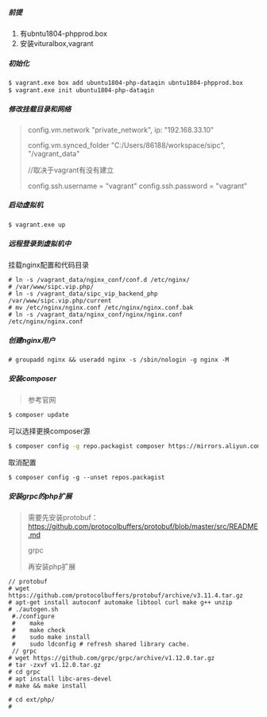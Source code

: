 ##### 前提

1. 有ubntu1804-phpprod.box
2. 安装vituralbox,vagrant

##### 初始化

```bash
$ vagrant.exe box add ubuntu1804-php-dataqin ubntu1804-phpprod.box
$ vagrant.exe init ubuntu1804-php-dataqin
```

##### 修改挂载目录和网络

> config.vm.network "private_network", ip: "192.168.33.10"
>
> config.vm.synced_folder "C:/Users/86188/workspace/sipc", "/vagrant_data"
>
> //取决于vagrant有没有建立
>
> config.ssh.username = "vagrant"
> config.ssh.password = "vagrant"

##### 启动虚拟机

```bash
$ vagrant.exe up
```

##### 远程登录到虚拟机中

挂载nginx配置和代码目录

```
# ln -s /vagrant_data/nginx_conf/conf.d /etc/nginx/
# /var/www/sipc.vip.php/
# ln -s /vagrant_data/sipc_vip_backend_php /var/www/sipc.vip.php/current
# mv /etc/nginx/nginx.conf /etc/nginx/nginx.conf.bak
# ln -s /vagrant_data/nginx_conf/nginx/nginx.conf /etc/nginx/nginx.conf
```

##### 创建nginx用户

```
# groupadd nginx && useradd nginx -s /sbin/nologin -g nginx -M
```

##### 安装composer

> 参考官网

```bash
$ composer update
```

可以选择更换composer源

```bash
$ composer config -g repo.packagist composer https://mirrors.aliyun.com/composer/
```

取消配置

```
$ composer config -g --unset repos.packagist
```

##### 安装grpc的php扩展

> 需要先安装protobuf：https://github.com/protocolbuffers/protobuf/blob/master/src/README.md
>
> grpc
>
> 再安装php扩展

```
// protobuf
# wget https://github.com/protocolbuffers/protobuf/archive/v3.11.4.tar.gz
# apt-get install autoconf automake libtool curl make g++ unzip
# ./autogen.sh
 #./configure
 #    make
 #    make check
 #    sudo make install
 #    sudo ldconfig # refresh shared library cache.
 // grpc
# wget https://github.com/grpc/grpc/archive/v1.12.0.tar.gz
# tar -zxvf v1.12.0.tar.gz
# cd grpc
# apt install libc-ares-devel
# make && make install

# cd ext/php/
# 
```



